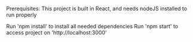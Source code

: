Prerequisites: This project is built in React, and needs nodeJS installed to run properly

Run 'npm install' to install all needed dependencies
Run 'npm start' to access project on 'http://localhost:3000'